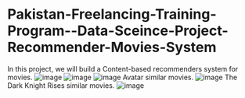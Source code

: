 # Pakistan-Freelancing-Training-Program--Data-Sceince-Project-Recommender-Movies-System
In this project, we will build a Content-based recommenders system for movies.
![image](https://user-images.githubusercontent.com/65563164/143031972-736a7b7e-8b4c-4656-8b22-d71d9e80fa38.png)
![image](https://user-images.githubusercontent.com/65563164/143032042-acbede4b-0ca4-4064-8485-f21c0bb7aa58.png)
![image](https://user-images.githubusercontent.com/65563164/143032088-3f1d0b23-c670-429a-b879-10a359f5c4b9.png)
Avatar similar movies.
![image](https://user-images.githubusercontent.com/65563164/143032199-28ce3ade-0244-4dd3-a5b8-a4c3a9a81f98.png)
The Dark Knight Rises similar movies.
![image](https://user-images.githubusercontent.com/65563164/143032267-bb288c99-5a80-4912-aca8-01eeb2942865.png)
